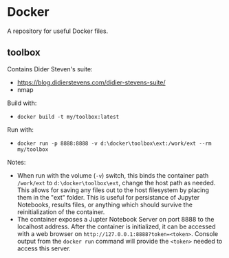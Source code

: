 # Docker
A repository for useful Docker files.

## toolbox
Contains Dider Steven's suite:
  * https://blog.didierstevens.com/didier-stevens-suite/
  * nmap
  
Build with:
  * `docker build -t my/toolbox:latest`
  
Run with:
  * `docker run -p 8888:8888 -v d:\docker\toolbox\ext:/work/ext --rm my/toolbox`
  
Notes:
  * When run with the volume (`-v`) switch, this binds the container path `/work/ext` to `d:\docker\toolbox\ext`, change the host path as needed.  This allows for saving any files out to the host filesystem by placing them in the "ext" folder.  This is useful for persistance of Jupyter Notebooks, results files, or anything which should survive the reinitialization of the container.  
  * The container exposes a Jupter Notebook Server on port 8888 to the localhost address.  After the container is initialized, it can be accessed with a web browser on `http://127.0.0.1:8888?token=<token>`.  Console output from the `docker run` command will provide the `<token>` needed to access this server.
